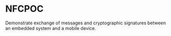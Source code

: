 # NFCPOC
Demonstrate exchange of messages and cryptographic signatures between an embedded system and a mobile device.
